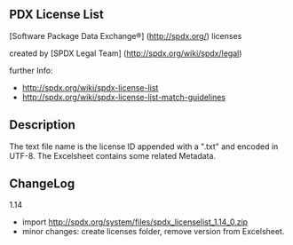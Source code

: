 PDX License List
-----------------

[Software Package Data Exchange®] (http://spdx.org/) licenses

created by [SPDX Legal Team] (http://spdx.org/wiki/spdx/legal)

further Info:
* http://spdx.org/wiki/spdx-license-list
* http://spdx.org/wiki/spdx-license-list-match-guidelines

Description
-----------
The text file name is the license ID appended with a ".txt" and encoded in UTF-8.
The Excelsheet contains some related Metadata. 

ChangeLog
---------
1.14
* import http://spdx.org/system/files/spdx_licenselist_1.14_0.zip
* minor changes: create licenses folder, remove version from Excelsheet.


